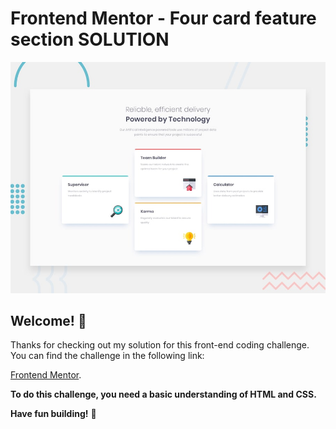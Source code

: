 # Frontend Mentor - Four card feature section SOLUTION

![Design preview for the Four card feature section coding challenge](./design/desktop-preview.jpg)

## Welcome! 👋

Thanks for checking out my solution for this front-end coding challenge. You can find the challenge in the following link:

[Frontend Mentor](https://www.frontendmentor.io/challenges/four-card-feature-section-weK1eFYK).

**To do this challenge, you need a basic understanding of HTML and CSS.**

**Have fun building!** 🚀
